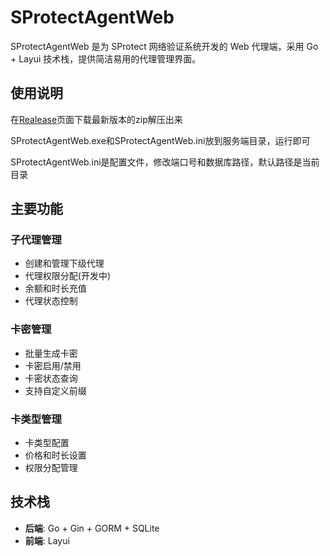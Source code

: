 # SProtectAgentWeb

SProtectAgentWeb 是为 SProtect 网络验证系统开发的 Web 代理端，采用 Go + Layui 技术栈，提供简洁易用的代理管理界面。

## 使用说明
在[Realease](https://github.com/Obsidian200/SProtectAgentWeb/releases)页面下载最新版本的zip解压出来

SProtectAgentWeb.exe和SProtectAgentWeb.ini放到服务端目录，运行即可

SProtectAgentWeb.ini是配置文件，修改端口号和数据库路径，默认路径是当前目录

## 主要功能

### 子代理管理
- 创建和管理下级代理
- 代理权限分配(开发中)
- 余额和时长充值
- 代理状态控制

### 卡密管理
- 批量生成卡密
- 卡密启用/禁用
- 卡密状态查询
- 支持自定义前缀

### 卡类型管理
- 卡类型配置
- 价格和时长设置
- 权限分配管理
<!-- 
## 快速开始

### 安装运行

```bash
# 下载依赖
go mod download

# 编译运行
go build -o SProtectAgentWeb
./SProtectAgentWeb
```

### 配置文件

编辑 `config/SProtectAgentWeb.ini`： -->


## 技术栈

- **后端**: Go + Gin + GORM + SQLite
- **前端**: Layui
